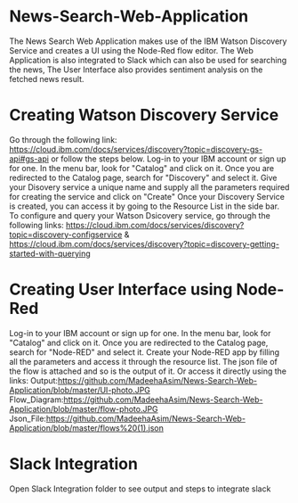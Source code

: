 # News-Search-Web-Application
The News Search Web Application makes use of the IBM Watson Discovery Service and creates a UI using the Node-Red flow editor. The Web Application is also integrated to Slack which can also be used for searching the news, The User Interface also provides sentiment analysis on the fetched news result.
# Creating Watson Discovery Service
Go through the following link: https://cloud.ibm.com/docs/services/discovery?topic=discovery-gs-api#gs-api or follow the steps below.
Log-in to your IBM account or sign up for one. In the menu bar, look for "Catalog" and click on it. Once you are redirected to the Catalog page, search for "Discovery" and select it.
Give your Disovery service a unique name and supply all the parameters required for creating the service and click on "Create"
Once your Discovery Service is created, you can access it by going to the Resource List in the side bar.
To configure and query your Watson Dsicovery service, go through the following links: https://cloud.ibm.com/docs/services/discovery?topic=discovery-configservice & https://cloud.ibm.com/docs/services/discovery?topic=discovery-getting-started-with-querying
# Creating User Interface using Node-Red
Log-in to your IBM account or sign up for one. In the menu bar, look for "Catalog" and click on it. Once you are redirected to the Catalog page, search for "Node-RED" and select it.
Create your Node-RED app by filling all the parameters and access it through the resource list.
The json file of the flow is attached and so is the output of it. Or access it directly using the links:
Output:https://github.com/MadeehaAsim/News-Search-Web-Application/blob/master/UI-photo.JPG
Flow_Diagram:https://github.com/MadeehaAsim/News-Search-Web-Application/blob/master/flow-photo.JPG
Json_File:https://github.com/MadeehaAsim/News-Search-Web-Application/blob/master/flows%20(1).json
# Slack Integration
Open Slack Integration folder to see output and steps to integrate slack

